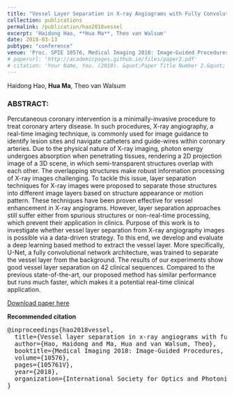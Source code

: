 ```yaml
---
title: "Vessel Layer Separation in X-ray Angiograms with Fully Convolutional Network"
collection: publications
permalink: /publication/hao2018vessel
excerpt: 'Haidong Hao, **Hua Ma**, Theo van Walsum'
date: 2018-03-13
pubtype: "conference"
venue: 'Proc. SPIE 10576, Medical Imaging 2018: Image-Guided Procedures, Robotic Interventions, and Modeling'
# paperurl: 'http://academicpages.github.io/files/paper2.pdf'
# citation: 'Your Name, You. (2010). &quot;Paper Title Number 2.&quot; <i>Journal 1</i>. 1(2).'
---
```

Haidong Hao, **Hua Ma**, Theo van Walsum

### ABSTRACT:

Percutaneous coronary intervention is a minimally-invasive procedure to treat coronary artery disease. In such procedures, X-ray angiography, a real-time imaging technique, is commonly used for image guidance to identify lesion sites and navigate catheters and guide-wires within coronary arteries. Due to the physical nature of X-ray imaging, photon energy undergoes absorption when penetrating tissues, rendering a 2D projection image of a 3D scene, in which semi-transparent structures overlap with each other. The overlapping structures make robust information processing of X-ray images challenging. To tackle this issue, layer separation techniques for X-ray images were proposed to separate those structures into different image layers based on structure appearance or motion pattern. These techniques have been proven effective for vessel enhancement in X-ray angiograms. However, layer separation approaches still suffer either from spurious structures or non-real-time processing, which prevent their application in clinics. Purpose of this work is to investigate whether vessel layer separation from X-ray angiography images is possible via a data-driven strategy. To this end, we develop and evaluate a deep learning based method to extract the vessel layer. More specifically, U-Net, a fully convolutional network architecture, was trained to separate the vessel layer from the background. The results of our experiments show good vessel layer separation on 42 clinical sequences. Compared to the previous state-of-the-art, our proposed method has similar performance but runs much faster, which makes it a potential real-time clinical application.

[Download paper here](https://huamia.github.io/files/papers/spie2018vessel.pdf)

**Recommended citation**

<pre>
@inproceedings{hao2018vessel,
  title={Vessel layer separation in x-ray angiograms with fully convolutional network},
  author={Hao, Haidong and Ma, Hua and van Walsum, Theo},
  booktitle={Medical Imaging 2018: Image-Guided Procedures, Robotic Interventions, and Modeling},
  volume={10576},
  pages={105761V},
  year={2018},
  organization={International Society for Optics and Photonics}
}
</pre>
